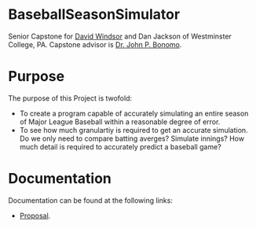 # BaseballSeasonSimulator
Senior Capstone for [David Windsor](gtihub.com/David-Windsor) and Dan Jackson of Westminster College, PA. Capstone advisor is [Dr. John P. Bonomo](http://www.westminster.edu/staff/bonomojp/). 

# Purpose
The purpose of this Project is twofold:
- To create a program capable of accurately simulating an entire season of Major League Baseball within a reasonable degree of error.
- To see how much granulartiy is required to get an accurate simulation. Do we only need to compare batting averges? Simulate innings? How much detail is required to accurately predict a baseball game?

# Documentation
Documentation can be found at the following links:
- [Proposal](https://docs.google.com/document/d/1LjC-FUGv28NNtX7LMqRv2XKpOnW7Z2hcVgKzCvKR48A/edit?fbclid=IwAR1kNRTeYUl6EK5_o2g4OwA57sgwIk3dm0RiOGBwKE4ZT6itZ6IEgavOmjc).
